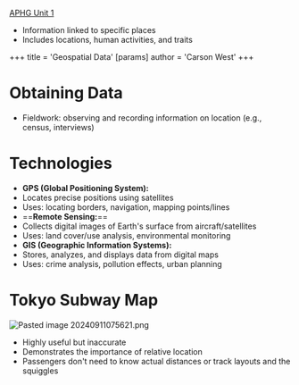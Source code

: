  [APHG Unit 1](./../aphg-unit-1/)

* Information linked to specific places
* Includes locations, human activities, and traits

+++
 title = 'Geospatial Data'
[params]
	author = 'Carson West'
+++
# **Obtaining Data**

* Fieldwork: observing and recording information on location (e.g., census, interviews)

# **Technologies**

* **GPS (Global Positioning System):**
 * Locates precise positions using satellites
 * Uses: locating borders, navigation, mapping points/lines
* ==**Remote Sensing:**== 
 * Collects digital images of Earth's surface from aircraft/satellites
 * Uses: land cover/use analysis, environmental monitoring
* **GIS (Geographic Information Systems):**
 * Stores, analyzes, and displays data from digital maps
 * Uses: crime analysis, pollution effects, urban planning

# **Tokyo Subway Map**
![Pasted image 20240911075621.png](./../pasted-image-20240911075621.png/)
* Highly useful but inaccurate
* Demonstrates the importance of relative location
* Passengers don't need to know actual distances or track layouts and the squiggles